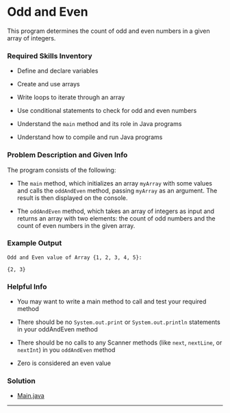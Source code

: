 # Odd and Even

This program determines the count of odd and even numbers in a given array of integers.

### Required Skills Inventory

- Define and declare variables

- Create and use arrays
- Write loops to iterate through an array
- Use conditional statements to check for odd and even numbers
- Understand the `main` method and its role in Java programs
- Understand how to compile and run Java programs

### Problem Description and Given Info

The program consists of the following:

- The `main` method, which initializes an array `myArray` with some values and calls the `oddAndEven` method, passing `myArray` as an argument. The result is then displayed on the console.

- The `oddAndEven` method, which takes an array of integers as input and returns an array with two elements: the count of odd numbers and the count of even numbers in the given array.

### Example Output

```
Odd and Even value of Array {1, 2, 3, 4, 5}:

{2, 3}
```

### Helpful Info 

* You may want to write a main method to call and test your required method

* There should be no `System.out.print` or `System.out.println` statements in your oddAndEven method
* There should be no calls to any Scanner methods (like `next`, `nextLine`, or `nextInt`) in you `oddAndEven` method
* Zero is considered an even value


### Solution

* [Main.java](/Projects_02/Odd_and_Even/Main.java)

---



